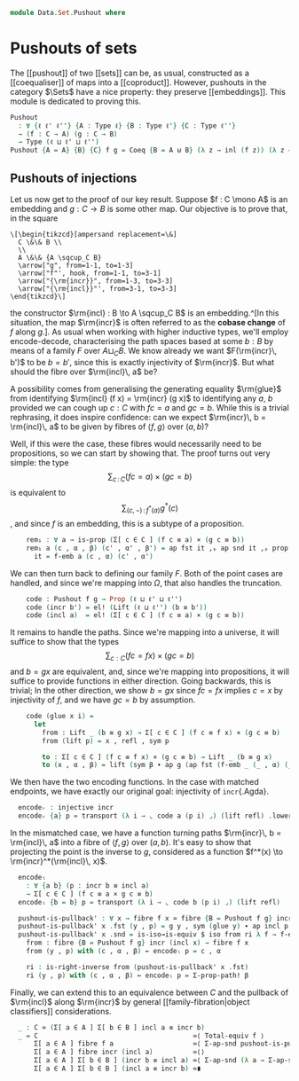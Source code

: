 <!--
```agda
open import 1Lab.Prelude

open import Data.Set.Coequaliser
open import Data.Sum
```
-->

```agda
module Data.Set.Pushout where
```

# Pushouts of sets

<!--
```agda
private variable
  ℓ ℓ' ℓ'' : Level
  A B C : Type ℓ
  f g : C → A

pattern incl x = inc (inl x)
pattern incr x = inc (inr x)
```
-->

The [[pushout]] of two [[sets]] can be, as usual, constructed as a
[[coequaliser]] of maps into a [[coproduct]]. However, pushouts in the
category $\Sets$ have a nice property: they preserve [[embeddings]].
This module is dedicated to proving this.

```agda
Pushout
  : ∀ {ℓ ℓ' ℓ''} {A : Type ℓ} {B : Type ℓ'} {C : Type ℓ''}
  → (f : C → A) (g : C → B)
  → Type (ℓ ⊔ ℓ' ⊔ ℓ'')
Pushout {A = A} {B} {C} f g = Coeq {B = A ⊎ B} (λ z → inl (f z)) (λ z → inr (g z))
```

<!--
```agda
swap-pushout : Pushout f g → Pushout g f
swap-pushout (incl x) = incr x
swap-pushout (incr x) = incl x
swap-pushout (glue x i) = glue x (~ i)
swap-pushout (squash x y p q i j) =
  let f = swap-pushout in squash (f x) (f y) (λ i → f (p i)) (λ i → f (q i)) i j

swap-swap : swap-pushout {f = f} {g = g} ∘ swap-pushout ≡ λ x → x
swap-swap = ext λ where
  (inl x) → refl
  (inr x) → refl

swap-pushout-is-equiv : is-equiv (swap-pushout {f = f} {g = g})
swap-pushout-is-equiv = is-iso→is-equiv $
  iso swap-pushout (happly swap-swap) (happly swap-swap)
```
-->

## Pushouts of injections

<!--
```agda
module
  _ {ℓ ℓ' ℓ''} {A : Type ℓ} {B : Type ℓ'} {C : Type ℓ''}
    ⦃ bset : H-Level B 2 ⦄
    (f : C → A) (g : C → B) (f-emb : is-embedding f)
    where
```
-->

Let us now get to the proof of our key result. Suppose $f : C \mono A$
is an embedding and $g : C \to B$ is some other map. Our objective is to
prove that, in the square

~~~{.quiver}
\[\begin{tikzcd}[ampersand replacement=\&]
  C \&\& B \\
  \\
  A \&\& {A \sqcup_C B}
  \arrow["g", from=1-1, to=1-3]
  \arrow["f"', hook, from=1-1, to=3-1]
  \arrow["{\rm{incr}}", from=1-3, to=3-3]
  \arrow["{\rm{incl}}"', from=3-1, to=3-3]
\end{tikzcd}\]
~~~

the constructor $\rm{incl} : B \to A \sqcup_C B$ is an embedding.^[In
this situation, the map $\rm{incr}$ is often referred to as the **cobase
change** of $f$ along $g$.]. As usual when working with higher inductive
types, we'll employ encode-decode, characterising the path spaces based
at some $b : B$ by means of a family $F$ over $A \sqcup_C B$. We know
already we want $F(\rm{incr}\, b')$ to be $b = b'$, since this is
exactly injectivity of $\rm{incr}$. But what should the fibre over
$\rm{incl}\, a$ be?

A possibility comes from generalising the generating equality
$\rm{glue}$ from identifying $\rm{incl} (f x) = \rm{incr} (g x)$ to
identifying any $a$, $b$ provided we can cough up $c : C$ with $f c = a$
and $g c = b$. While this is a trivial rephrasing, it does inspire
confidence: can we expect $\rm{incr}\, b = \rm{incl}\, a$ to be given by
fibres of $\langle f, g \rangle$ over $(a, b)$?

Well, if this were the case, these fibres would necessarily need to
be propositions, so we can start by showing that. The proof turns out
very simple: the type $$\sum_{c\, :\, C} (f c = a) \times (g c = b)$$ is
equivalent to $$\sum_{(c,-)\, :\, f^*(a)} g^*(c)$$, and since $f$ is an
embedding, this is a subtype of a proposition.

<!--
```agda
  private module _ (b : B) where
```
-->

```agda
    rem₁ : ∀ a → is-prop (Σ[ c ∈ C ] (f c ≡ a) × (g c ≡ b))
    rem₁ a (c , α , β) (c' , α' , β') = ap fst it ,ₚ ap snd it ,ₚ prop! where
      it = f-emb a (c , α) (c' , α')
```

<!--
```agda
    instance
      rem₁' : ∀ {a n} → H-Level (Σ[ c ∈ C ] (f c ≡ a) × (g c ≡ b)) (suc n)
      rem₁' {a} = prop-instance (rem₁ a)
      {-# OVERLAPPING rem₁' #-}
```
-->

We can then turn back to defining our family $F$. Both of the point
cases are handled, and since we're mapping into $\Omega$, that also
handles the truncation.

```agda
    code : Pushout f g → Prop (ℓ ⊔ ℓ' ⊔ ℓ'')
    code (incr b') = el! (Lift (ℓ ⊔ ℓ'') (b ≡ b'))
    code (incl a)  = el! (Σ[ c ∈ C ] (f c ≡ a) × (g c ≡ b))
```

It remains to handle the paths. Since we're mapping into a universe, it
will suffice to show that the types
$$\sum_{c : C} (f c = f x) \times (g c = b)$$
and $b = g x$ are equivalent, and, since we're mapping into
propositions, it will suffice to provide functions in either direction.
Going backwards, this is trivial; In the other direction, we show $b =
g x$ since $f c = f x$ implies $c = x$ by injectivity of $f$, and
we have $g c = b$ by assumption.

```agda
    code (glue x i) =
      let
        from : Lift _ (b ≡ g x) → Σ[ c ∈ C ] (f c ≡ f x) × (g c ≡ b)
        from (lift p) = x , refl , sym p

        to : Σ[ c ∈ C ] (f c ≡ f x) × (g c ≡ b) → Lift _ (b ≡ g x)
        to (x , α , β) = lift (sym β ∙ ap g (ap fst (f-emb _ (_ , α) (_ , refl))))
```

<!--
```agda
      in n-ua
          {X = el! (Σ[ c ∈ C ] (f c ≡ f x) × (g c ≡ b))}
          {Y = el! (Lift (ℓ ⊔ ℓ'') (b ≡ g x))}
          (prop-ext! to from) i

    code (squash x y p q i j) = n-Type-is-hlevel 1
      (code x) (code y) (λ i → code (p i)) (λ i → code (q i)) i j
```
-->

We then have the two encoding functions. In the case with matched
endpoints, we have exactly our original goal: injectivity of
`incr`{.Agda}.

```agda
  encodeᵣ : injective incr
  encodeᵣ {a} p = transport (λ i → ⌞ code a (p i) ⌟) (lift refl) .lower
```

<!--
```agda
  f-inj→incr-inj : is-embedding {A = B} {B = Pushout f g} incr
  f-inj→incr-inj = injective→is-embedding! encodeᵣ
```
-->

In the mismatched case, we have a function turning paths $\rm{incr}\, b
= \rm{incl}\, a$ into a fibre of $\langle f, g \rangle$ over $(a, b)$.
It's easy to show that projecting the point is the inverse to $g$,
considered as a function $f^*(x) \to \rm{incr}^*(\rm{incl}\, x)$.

```agda
  encodeₗ
    : ∀ {a b} (p : incr b ≡ incl a)
    → Σ[ c ∈ C ] (f c ≡ a × g c ≡ b)
  encodeₗ {b = b} p = transport (λ i → ⌞ code b (p i) ⌟) (lift refl)

  pushout-is-pullback' : ∀ x → fibre f x ≃ fibre {B = Pushout f g} incr (incl x)
  pushout-is-pullback' x .fst (y , p) = g y , sym (glue y) ∙ ap incl p
  pushout-is-pullback' x .snd = is-iso→is-equiv $ iso from ri λ f → f-emb x _ _ where
    from : fibre {B = Pushout f g} incr (incl x) → fibre f x
    from (y , p) with (c , α , β) ← encodeₗ p = c , α

    ri : is-right-inverse from (pushout-is-pullback' x .fst)
    ri (y , p) with (c , α , β) ← encodeₗ p = Σ-prop-path! β
```

Finally, we can extend this to an equivalence between $C$ and the
pullback of $\rm{incl}$ along $\rm{incr}$ by general
[[family-fibration|object classifiers]] considerations.

```agda
  _ : C ≃ (Σ[ a ∈ A ] Σ[ b ∈ B ] incl a ≡ incr b)
  _ = C                                       ≃⟨ Total-equiv f ⟩
      Σ[ a ∈ A ] fibre f a                    ≃⟨ Σ-ap-snd pushout-is-pullback' ⟩
      Σ[ a ∈ A ] fibre incr (incl a)          ≃⟨⟩
      Σ[ a ∈ A ] Σ[ b ∈ B ] (incr b ≡ incl a) ≃⟨ Σ-ap-snd (λ a → Σ-ap-snd λ b → sym-equiv) ⟩
      Σ[ a ∈ A ] Σ[ b ∈ B ] (incl a ≡ incr b) ≃∎
```

<!--
```agda
  -- That equivalence computes like garbage on the third component, and
  -- we can do better:

  pushout-is-pullback : C ≃ (Σ[ a ∈ A ] Σ[ b ∈ B ] incl a ≡ incr b)
  pushout-is-pullback .fst x = f x , g x , glue x
  pushout-is-pullback .snd = is-iso→is-equiv (iso from ri λ x → refl) where
    module _ (x : _) (let β = x .snd .snd) where
      from : C
      from = encodeₗ (sym β) .fst

      ri : (f from , g from , glue from) ≡ (_ , _ , β)
      ri = encodeₗ (sym β) .snd .fst ,ₚ encodeₗ (sym β) .snd .snd ,ₚ prop!

module _ ⦃ aset : H-Level A 2 ⦄ (f : C → A) (g : C → B) (g-emb : is-embedding g) where
  g-inj→incl-inj : is-embedding {A = A} {B = Pushout f g} incl
  g-inj→incl-inj = ∘-is-embedding
    (is-equiv→is-embedding swap-pushout-is-equiv)
    (f-inj→incr-inj g f g-emb)
```
-->
